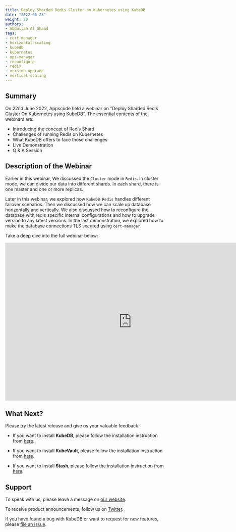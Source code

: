 ```yaml
---
title: Deploy Sharded Redis Cluster on Kubernetes using KubeDB
date: "2022-06-23"
weight: 20
authors:
- Abdullah Al Shaad
tags:
- cert-manager
- horizontal-scaling
- kubedb
- kubernetes
- ops-manager
- reconfigure
- redis
- version-upgrade
- vertical-scaling
---
```


## Summary

On 22nd June 2022, Appscode held a webinar on ”Deploy Sharded Redis Cluster On Kubernetes using KubeDB”. The essential contents of the webinars are:
- Introducing the concept of Redis Shard
- Challenges of running Redis on Kubernetes
- What KubeDB offers to face those challenges
- Live Demonstration
- Q & A Session

## Description of the Webinar

Earlier in this webinar, We discussed the `Cluster` mode in `Redis`. In cluster mode, we can
divide our data into different shards. In each shard, there is one master and one or more replicas.

Later in this webinar, we explored how `KubeDB Redis` handles different failover scenarios. Then we 
discussed how we can scale up database horizontally and vertically. We also discussed how to reconfigure 
the database with redis specific internal configurations and how to upgrade version to any latest versions.
In the last demonstration, we explored how to make the database connections TLS secured using `cert-manager`.

Take a deep dive into the full webinar below:

<iframe width="800" height="500" src="https://www.youtube.com/embed/J7QI4EzuOVY" title="YouTube video player" frameborder="0" allow="accelerometer; autoplay; clipboard-write; encrypted-media; gyroscope; picture-in-picture" allowfullscreen></iframe>

## What Next?

Please try the latest release and give us your valuable feedback.

* If you want to install **KubeDB**, please follow the installation instruction from [here](https://kubedb.com/docs/v2022.05.24/welcome/).

* If you want to install **KubeVault**, please follow the installation instruction from [here](https://kubevault.com/docs/v2022.06.16/setup/).

* If you want to install **Stash**, please follow the installation instruction from [here](https://stash.run/docs/v2022.06.21/setup/).



## Support

To speak with us, please leave a message on [our website](https://appscode.com/contact/).

To receive product announcements, follow us on [Twitter](https://twitter.com/KubeDB).

If you have found a bug with KubeDB or want to request for new features, please [file an issue](https://github.com/kubedb/project/issues/new).

